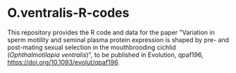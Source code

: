 # O.ventralis-R-codes

This repository provides the R code and data for the paper "Variation in sperm motility and seminal plasma protein expression is shaped by pre- and post-mating sexual selection in the mouthbrooding cichlid (_Ophthalmotilapia ventralis_)", to be published in Evolution, qpaf196, https://doi.org/10.1093/evolut/qpaf196.
